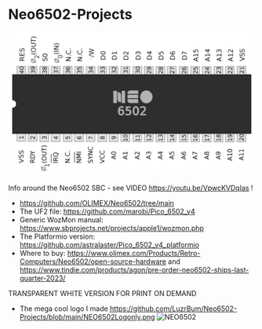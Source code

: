 # Neo6502-Projects
![NEO6502](https://github.com/LuzrBum/Neo6502-Projects/blob/main/NEO6502.png)

Info around the Neo6502 SBC - see VIDEO https://youtu.be/VpwcKVDqIas !

- https://github.com/OLIMEX/Neo6502/tree/main
- The UF2 file: https://github.com/marobi/Pico_6502_v4
- Generic WozMon manual: https://www.sbprojects.net/projects/apple1/wozmon.php
- The Platformio version: https://github.com/astralaster/Pico_6502_v4_platformio
- Where to buy: https://www.olimex.com/Products/Retro-Computers/Neo6502/open-source-hardware  and https://www.tindie.com/products/agon/pre-order-neo6502-ships-last-quarter-2023/

TRANSPARENT WHITE VERSION FOR PRINT ON DEMAND
- The mega cool logo I made https://github.com/LuzrBum/Neo6502-Projects/blob/main/NEO6502Logonly.png
![NEO6502](https://github.com/LuzrBum/Neo6502-Projects/blob/main/NEO6502LogonlyBlackBG.png) 
